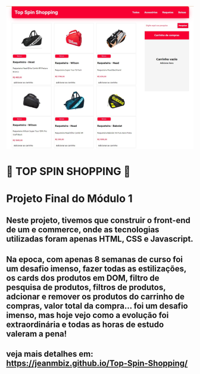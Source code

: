 <div>
  <img src="./github/pagina inicial.jpg" alt="Pagina Inicial">
</div>

# 🚧 TOP SPIN SHOPPING 🚧

# Projeto Final do Módulo 1

## Neste projeto, tivemos que construir o front-end de um e commerce, onde as tecnologias utilizadas foram apenas HTML, CSS e Javascript.

## Na epoca, com apenas 8 semanas de curso foi um desafio imenso, fazer todas as estilizações, os cards dos produtos em DOM, filtro de pesquisa de produtos, filtros de produtos, adcionar e remover os produtos do carrinho de compras, valor total da compra... foi um desafio imenso, mas hoje vejo como a evolução foi extraordinária e todas as horas de estudo valeram a pena!

## veja mais detalhes em: https://jeanmbiz.github.io/Top-Spin-Shopping/